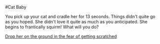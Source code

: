 #Cat Baby

You pick up your cat and cradle her for 13 seconds.  Things didn't quite go as you hoped.  She didn't love it quite as much as you anticipated.  She begins to frantically squirm!  What will you do?

[Drop her on the ground in the fear of getting scratched](../drop-cat/drop-cat.md)